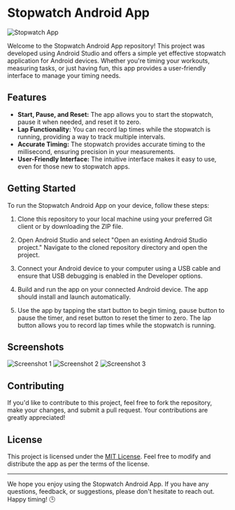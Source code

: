 # Stopwatch Android App

![Stopwatch App](stopwatch_app_screenshot.png)

Welcome to the Stopwatch Android App repository! This project was developed using Android Studio and offers a simple yet effective stopwatch application for Android devices. Whether you're timing your workouts, measuring tasks, or just having fun, this app provides a user-friendly interface to manage your timing needs.

## Features

- **Start, Pause, and Reset:** The app allows you to start the stopwatch, pause it when needed, and reset it to zero.
- **Lap Functionality:** You can record lap times while the stopwatch is running, providing a way to track multiple intervals.
- **Accurate Timing:** The stopwatch provides accurate timing to the millisecond, ensuring precision in your measurements.
- **User-Friendly Interface:** The intuitive interface makes it easy to use, even for those new to stopwatch apps.

## Getting Started

To run the Stopwatch Android App on your device, follow these steps:

1. Clone this repository to your local machine using your preferred Git client or by downloading the ZIP file.

2. Open Android Studio and select "Open an existing Android Studio project." Navigate to the cloned repository directory and open the project.

3. Connect your Android device to your computer using a USB cable and ensure that USB debugging is enabled in the Developer options.

4. Build and run the app on your connected Android device. The app should install and launch automatically.

5. Use the app by tapping the start button to begin timing, pause button to pause the timer, and reset button to reset the timer to zero. The lap button allows you to record lap times while the stopwatch is running.

## Screenshots

![Screenshot 1](screenshots/screenshot1.png)
![Screenshot 2](screenshots/screenshot2.png)
![Screenshot 3](screenshots/screenshot3.png)

## Contributing

If you'd like to contribute to this project, feel free to fork the repository, make your changes, and submit a pull request. Your contributions are greatly appreciated!

## License

This project is licensed under the [MIT License](LICENSE). Feel free to modify and distribute the app as per the terms of the license.

---

We hope you enjoy using the Stopwatch Android App. If you have any questions, feedback, or suggestions, please don't hesitate to reach out. Happy timing! 🕒
